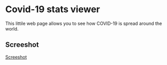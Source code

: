 # Covid-19 stats viewer
This littile web page allows you to see how COVID-19 is spread around the world.

## Screeshot
[Screeshot]()
